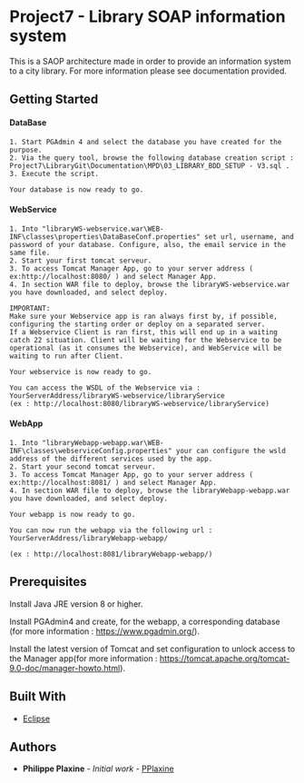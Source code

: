 # Project7 - Library SOAP information system

This is a SAOP architecture made in order to provide an information system to a city library. For more information please see documentation provided. 
 

## Getting Started

  #### DataBase
    1. Start PGAdmin 4 and select the database you have created for the purpose. 
    2. Via the query tool, browse the following database creation script : Project7\LibraryGit\Documentation\MPD\03_LIBRARY_BDD_SETUP - V3.sql . 
    3. Execute the script. 
    
    Your database is now ready to go. 

  #### WebService
    1. Into "libraryWS-webservice.war\WEB-INF\classes\properties\DataBaseConf.properties" set url, username, and password of your database. Configure, also, the email service in the same file.
    2. Start your first tomcat serveur. 
    3. To access Tomcat Manager App, go to your server address ( ex:http://localhost:8080/ ) and select Manager App. 
    4. In section WAR file to deploy, browse the libraryWS-webservice.war you have downloaded, and select deploy.
    
    IMPORTANT: 
    Make sure your Webservice app is ran always first by, if possible, configuring the starting order or deploy on a separated server. 
    If a Webservice Client is ran first, this will end up in a waiting catch 22 situation. Client will be waiting for the Webservice to be operational (as it consumes the Webservice), and WebService will be waiting to run after Client. 

    Your webservice is now ready to go.

    You can access the WSDL of the Webservice via : YourServerAddress/libraryWS-webservice/libraryService 
    (ex : http://localhost:8080/libraryWS-webservice/libraryService)


  #### WebApp
    1. Into "libraryWebapp-webapp.war\WEB-INF\classes\webserviceConfig.properties" your can configure the wsld address of the different services used by the app. 
    2. Start your second tomcat serveur. 
    3. To access Tomcat Manager App, go to your server address ( ex:http://localhost:8081/ ) and select Manager App. 
    4. In section WAR file to deploy, browse the libraryWebapp-webapp.war you have downloaded, and select deploy.

    Your webapp is now ready to go.
    
    You can now run the webapp via the following url : YourServerAddress/libraryWebapp-webapp/

    (ex : http://localhost:8081/libraryWebapp-webapp/)

## Prerequisites

Install Java JRE version 8 or higher.

Install PGAdmin4 and create, for the webapp, a corresponding database (for more information : https://www.pgadmin.org/). 

Install the latest version of Tomcat and set configuration to unlock access to the Manager app(for more information : https://tomcat.apache.org/tomcat-9.0-doc/manager-howto.html). 

## Built With

* [Eclipse](https://www.eclipse.org/documentation/)

## Authors

* **Philippe Plaxine** - *Initial work* - [PPlaxine](https://github.com/pplaxine)